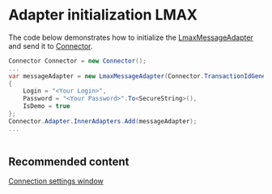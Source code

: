 # Adapter initialization LMAX

The code below demonstrates how to initialize the [LmaxMessageAdapter](xref:StockSharp.LMAX.LmaxMessageAdapter) and send it to [Connector](xref:StockSharp.Algo.Connector).

```cs
Connector Connector = new Connector();				
...				
var messageAdapter = new LmaxMessageAdapter(Connector.TransactionIdGenerator)
{
	Login = "<Your Login>",
	Password = "<Your Password>".To<SecureString>(),
	IsDemo = true
};
Connector.Adapter.InnerAdapters.Add(messageAdapter);
...	
							
```

## Recommended content

[Connection settings window](../../../graphical_user_interface/connection_settings_window.md)
